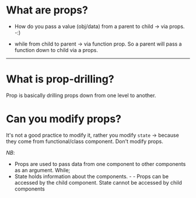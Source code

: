 # What are props?


* How do you pass a value (obj/data) from a parent to child -> via props.  -:)

- while from child to parent  -> via function prop. So a parent will pass a function down to child via a props.

---

# What is prop-drilling?
Prop is basically drilling props down from one level to another.

# Can you modify props? 
It's not a good practice to modify it, rather you modify `state` -> because they come from functional/class component. Don't modify props.

*NB*:
- Props are used to pass data from one component to other components as an argument. While;
- State holds information about the components. - - Props can be accessed by the child component. State cannot be accessed by child components
